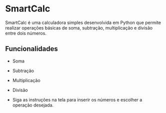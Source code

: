 # SmartCalc

SmartCalc é uma calculadora simples desenvolvida em Python que permite realizar operações básicas de soma, subtração, multiplicação e divisão entre dois números.

## Funcionalidades

- Soma
- Subtração
- Multiplicação
- Divisão

- Siga as instruções na tela para inserir os números e escolher a operação desejada.

